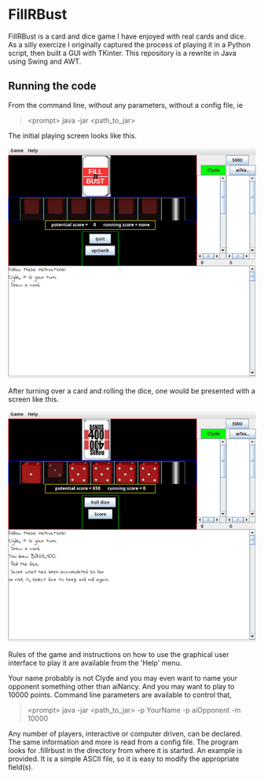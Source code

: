# FillRBust
FillRBust is a card and dice game I have enjoyed with real cards and dice.
As a silly exercize I originally captured the process of playing it in a Python script,
then built a GUI with TKinter.
This repository is a rewrite in Java using Swing and AWT.

## Running the code
From the command line, without any parameters, without a config file, ie
> <prompt\> java -jar <path_to_jar>

The initial playing screen looks like this.

![initial game screen](README_dir/ready2play.gif)

After turning over a card and rolling the dice, one would be presented with a screen like this.

![initial game screen](README_dir/playing.gif)

Rules of the game and instructions on how to use the graphical user interface to play it are available from the 'Help' menu. 

Your name probably is not Clyde and you may even want to name your opponent something
other than aiNancy. And you may want to play to 10000 points.
Command line parameters are available to control that,
> <prompt\> java -jar <path_to_jar> -p YourName -p aiOpponent -m 10000

Any number of players, interactive or computer driven, can be declared.
The same information and more is read from a config file.
The program looks for .fillrbust in the directory from where it is started.
An example is provided. It is a simple ASCII file,
so it is easy to modify the appropriate field(s).
